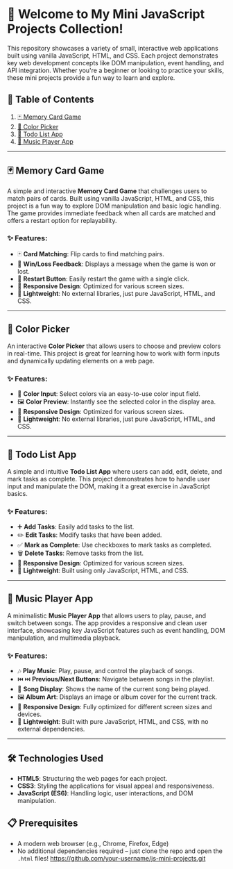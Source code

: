 # 🎉 Welcome to My Mini JavaScript Projects Collection!

This repository showcases a variety of small, interactive web applications built using vanilla JavaScript, HTML, and CSS. Each project demonstrates key web development concepts like DOM manipulation, event handling, and API integration. Whether you're a beginner or looking to practice your skills, these mini projects provide a fun way to learn and explore.

## 📜 Table of Contents

1. [🃏 Memory Card Game](#-memory-card-game)
2. [🎨 Color Picker](#-color-picker)
3. [📝 Todo List App](#-todo-list-app)
4. [🎵 Music Player App](#-music-player-app)

---

## 🃏 Memory Card Game

A simple and interactive **Memory Card Game** that challenges users to match pairs of cards. Built using vanilla JavaScript, HTML, and CSS, this project is a fun way to explore DOM manipulation and basic logic handling. The game provides immediate feedback when all cards are matched and offers a restart option for replayability.

### ✨ Features:
- 🃏 **Card Matching**: Flip cards to find matching pairs.
- 🎉 **Win/Loss Feedback**: Displays a message when the game is won or lost.
- 🔄 **Restart Button**: Easily restart the game with a single click.
- 📱 **Responsive Design**: Optimized for various screen sizes.
- 🚀 **Lightweight**: No external libraries, just pure JavaScript, HTML, and CSS.

---

## 🎨 Color Picker

An interactive **Color Picker** that allows users to choose and preview colors in real-time. This project is great for learning how to work with form inputs and dynamically updating elements on a web page.

### ✨ Features:
- 🎨 **Color Input**: Select colors via an easy-to-use color input field.
- 🖼️ **Color Preview**: Instantly see the selected color in the display area.
- 📱 **Responsive Design**: Optimized for various screen sizes.
- 🚀 **Lightweight**: No external libraries, just pure JavaScript, HTML, and CSS.

---

## 📝 Todo List App

A simple and intuitive **Todo List App** where users can add, edit, delete, and mark tasks as complete. This project demonstrates how to handle user input and manipulate the DOM, making it a great exercise in JavaScript basics.

### ✨ Features:
- ➕ **Add Tasks**: Easily add tasks to the list.
- ✏️ **Edit Tasks**: Modify tasks that have been added.
- ✅ **Mark as Complete**: Use checkboxes to mark tasks as completed.
- 🗑️ **Delete Tasks**: Remove tasks from the list.
- 📱 **Responsive Design**: Optimized for various screen sizes.
- 🚀 **Lightweight**: Built using only JavaScript, HTML, and CSS.

---

## 🎵 Music Player App

A minimalistic **Music Player App** that allows users to play, pause, and switch between songs. The app provides a responsive and clean user interface, showcasing key JavaScript features such as event handling, DOM manipulation, and multimedia playback.

### ✨ Features:
- 🎶 **Play Music**: Play, pause, and control the playback of songs.
- ⏮️ ⏭️ **Previous/Next Buttons**: Navigate between songs in the playlist.
- 📜 **Song Display**: Shows the name of the current song being played.
- 🖼️ **Album Art**: Displays an image or album cover for the current track.
- 📱 **Responsive Design**: Fully optimized for different screen sizes and devices.
- 🚀 **Lightweight**: Built with pure JavaScript, HTML, and CSS, with no external dependencies.

---

## 🛠️ Technologies Used

- **HTML5**: Structuring the web pages for each project.
- **CSS3**: Styling the applications for visual appeal and responsiveness.
- **JavaScript (ES6)**: Handling logic, user interactions, and DOM manipulation.

## 📋 Prerequisites

- A modern web browser (e.g., Chrome, Firefox, Edge)
- No additional dependencies required – just clone the repo and open the `.html` files!
  https://github.com/your-username/js-mini-projects.git
